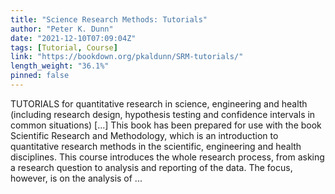 ```yaml
---
title: "Science Research Methods: Tutorials"
author: "Peter K. Dunn"
date: "2021-12-10T07:09:04Z"
tags: [Tutorial, Course]
link: "https://bookdown.org/pkaldunn/SRM-tutorials/"
length_weight: "36.1%"
pinned: false
---
```


TUTORIALS for quantitative research in science, engineering and health (including research design, hypothesis testing and confidence intervals in common situations) [...] This book has been prepared for use with the book
Scientific Research and Methodology,
which is an introduction to quantitative research methods in the scientific, engineering and health disciplines. This course introduces the whole research process,
from asking a research question to analysis and reporting of the data.
The focus, however, is on the analysis of ...

